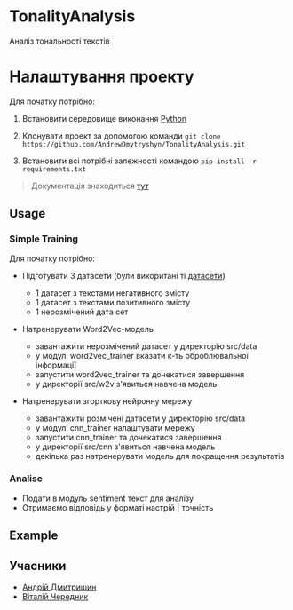 # TonalityAnalysis
Аналіз тональності текстів
# Налаштування проекту
Для початку потрібно:
1.  Встановити середовище виконання [Python](https://www.python.org/ftp/python/3.9.4/python-3.9.4-amd64.exe)

2. Клонувати проект за допомогою команди `git clone https://github.com/AndrewDmytryshyn/TonalityAnalysis.git`

3. Встановити всі потрібні залежності командою `pip install -r requirements.txt`

>Документація знаходиться [тут](./docs/readme.md)
## Usage

### Simple Training
Для початку потрібно:
* Підготувати 3 датасети (були викоритані ті [датасети](http://study.mokoron.com/))
    * 1 датасет з текстами негативного змісту
    * 1 датасет з текстами позитивного змісту
    * 1 нерозмічений дата сет
    
*  Натренерувати Word2Vec-модель
    * завантажити нерозмічений датасет у директорію src/data
    * у модулі word2vec_trainer вказати к-ть оброблювальної інформації
    * запустити word2vec_trainer та дочекатися завершення
    * у директорії src/w2v з'явиться навчена модель
    
*  Натренерувати згорткову нейронну мережу
    * завантажити розмічені датасети у директорію src/data
    * у модулі cnn_trainer налаштувати мережу
    * запустити cnn_trainer та дочекатися завершення
    * у директорії src/cnn з'явиться навчена модель
    * декілька раз натренерувати модель для покращення результатів
    
### Analise
* Подати в модуль sentiment текст для аналізу
* Отримаємо відповідь у форматі настрій | точність
## Example
## Учасники
* [Андрій Дмитришин](https://github.com/AndrewDmytryshyn)
* [Віталій Чередник](https://github.com/vitaliycherednik)
